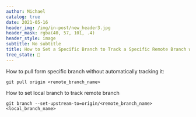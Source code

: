 ```yaml
---
author: Michael
catalog: true
date: 2021-05-16
header_img: /img/in-post/new_header3.jpg
header_mask: rgba(40, 57, 101, .4)
header_style: image
subtitle: No subtitle
title: How to Set a Specific Branch to Track a Specific Remote Branch with Git
tree_state: 🌱
---
```


How to pull form specific branch without automatically tracking it:
```
git pull origin <remote_branch_name>
```

How to set local branch to track remote branch
```
git branch --set-upstream-to=origin/<remote_branch_name> <local_branch_name>
```